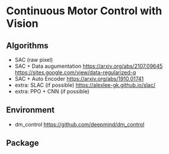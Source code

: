 # Continuous Motor Control with Vision

## Algorithms
- SAC (raw pixel)
- SAC + Data augumentation
https://arxiv.org/abs/2107.09645
https://sites.google.com/view/data-regularized-q
- SAC + Auto Encoder
https://arxiv.org/abs/1910.01741
- extra: SLAC (if possible)
https://alexlee-gk.github.io/slac/
- extra: PPO + CNN (if possible)

## Environment
- dm_control
https://github.com/deepmind/dm_control

## Package
